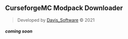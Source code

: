 ## CurseforgeMC Modpack Downloader

> Developed by [Davis_Software](https://github.com/Davis-Software) &copy; 2021

##### coming soon